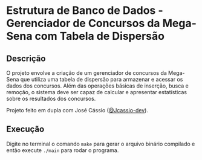 # Estrutura de Banco de Dados - Gerenciador de Concursos da Mega-Sena com Tabela de Dispersão

## Descrição
O projeto envolve a criação de um gerenciador de concursos da Mega-Sena que utiliza uma tabela de dispersão para armazenar e acessar os dados dos concursos. Além das operações básicas de inserção, busca e remoção, o sistema deve ser capaz de calcular e apresentar estatísticas sobre os resultados dos concursos.


Projeto feito em dupla com José Cássio ([@Jcassio-dev](https://github.com/Jcassio-dev)).

## Execução

Digite no terminal o comando `make` para gerar o arquivo binário compilado e então execute `./main` para rodar o programa.
